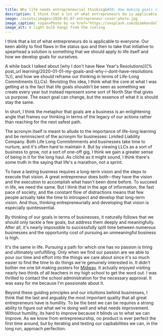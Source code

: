 ```yaml
---
title: Why life needs entrepreneurial thinking&#58; How making goals is like starting a business
description: I think that a lot of what entrepreneurs do is applicable to everyone. Our keen ability to find flaws in the status quo and then to take that initiative to spearhead a solution is something that we should apply to life itself and how we develop goals for ourselves.
image: /assets/images/2020-01-07-entrepreneur-cover-photo.jpg
image_caption: <span>Photo by <a href="https://unsplash.com/@iamkendall?utm_source=unsplash&amp;utm_medium=referral&amp;utm_content=creditCopyText">Kendall Ruth</a> on <a href="https://unsplash.com/s/photos/entrepreneur?utm_source=unsplash&amp;utm_medium=referral&amp;utm_content=creditCopyText">Unsplash</a></span>
image_alt: A light bulb hangs from the cieling 
---
```

I think that a lot of what entrepreneurs do is applicable to everyone. Our keen ability to find flaws in the status quo and then to take that initiative to spearhead a solution is something that we should apply to life itself and how we develop goals for ourselves.

A while back I talked about [why I don't have New Year's Resolutions]({% post_url learning/2020-01-01-my-goals-and-why-i-dont-have-resolutions %}), and how we should reframe our thinking in terms of Life-Long Commitments (LLCs). Revisting this idea, I think what the core at what I was getting at is the fact that life goals shouldn't be seen as something we create every year but instead represent some sort of North Star that gives us purpose. The exact goal can change, but the essence of what it is should stay the same. 

In short, I think the metaphor that goals are a business is an enlightening angle that frames our thinking in terms of the legacy of our actions rather than reaching for the next safest path.

The acronym itself is meant to allude to the importance of life-long learning and be reminiscient of the acronym for businesses: Limited Liability Company. Both Life Long Commitmments and businesses take time to nurture, and it's often hard to maintain it. But by viewing LLCs as a sort of business to grow, not a sort of one-off gig, I think we gain a greater sense of being in it for the long haul. As clich&eacute; as it might sound, I think there's some truth in the saying that life's a marathon, not a sprint.

To have a lasting business requires a long-term vision and the steps to execute that vision. A great entrepreneur does both--they have the vision and the execution to accomplish what hasn't been done before. To succeed in life, we need the same. But I think that in the age of information, the fast pace of society, and the constant flow of distractions means that few people actually take the time to introspect and develop that long-term vision. And thus, thinking entrepreneurially and developing that vision is especially quintessential.

By thinking of our goals in terms of businesses, it naturally follows that we should only tackle a few goals, but address them deeply and meaningfully. After all, it's nearly impossible to successfully split time between numerous businesses and the opportunity cost of pursuing an unmeaningful business is high. 

It's the same in life. Pursuing a path for which one has no passion is tiring and ultimately unfulfilling. Only when we find our passion are we able to pour our time and effort into the things we care about since it's so much easier to find the time to do things we're genuinely interested in. It didn't bother me one bit making posters for [Midway](https://gliu20.github.io/projects/midway/). It actually enjoyed visiting nearly two thirds of all teachers in my high school to get the word out. I was thrilled to contact the school administration for the necessary approval. It was easy for me because I'm passionate about it.   

Beyond these guiding principles and our intuitions behind businesses, I think that the last and arguably the most important quality that all great entrepreneurs have is humility. To be the best we can be requires a strong ability to figure out what we're doing well and what needs improvement. Without humility, its hard to improve because it blinds us to what we can improve. As we know from entrepreneurship, no product is ever perfect the first time around, but by iterating and testing our capbabilities we can, in the long run, approach perfection.